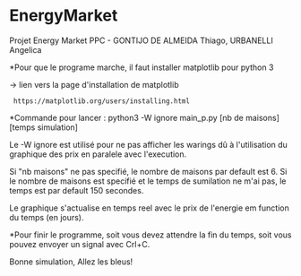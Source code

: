 # EnergyMarket

Projet Energy Market PPC - GONTIJO DE ALMEIDA Thiago, URBANELLI Angelica

*Pour que le programe marche, il faut installer matplotlib pour python 3

-> lien vers la page d'installation de matplotlib 
     
	 https://matplotlib.org/users/installing.html

*Commande pour lancer : python3 -W ignore main_p.py [nb de maisons] [temps simulation] 

Le -W ignore est utilisé pour ne pas afficher les warings dû à l'utilisation du graphique des prix en paralele avec l'execution.

Si "nb maisons" ne pas specifié, le nombre de maisons par default est 6.
Si le nombre de maisons est specifié et le temps de sumilation ne m'ai pas, le temps est par default 150 secondes.


Le graphique s'actualise en temps reel avec le prix de l'energie em function du temps (en jours).

*Pour finir le programme, soit vous devez attendre la fin du temps, soit vous pouvez envoyer un signal avec Crl+C.


Bonne simulation, Allez les bleus!

